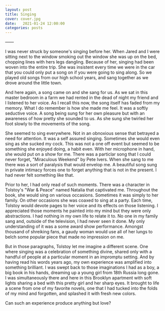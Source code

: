 ```yaml
---
layout: post
title: Singing
cover: cover.jpg
date:   2021-01-24 12:00:00
categories: posts
---
```


——

I was never struck by someone's singing before her. When Jared and I were sitting next to the window smoking out the window she was up on the bed, chopping lines with hers legs dangling. Because of her, singing had been woven into the entire trip. She was insistent every time we were in the car that you could only put a song on if you were going to sing along. So we played old songs from our high school years, and sang together as we drove around the little town.

And here again, a song came on and she sang for us. As we sat in this master bedroom in a farm we had rented in the dead of night my friend and I listened to her voice. As I recall this now, the song itself has faded from my memory. What I do remember is how she made me feel. It was a softly seductive voice. A song being sung for her own pleasure but with an awareness of how pretty she sounded to us. As she sung she twirled her foot slowly to the movements of the song.

She seemed to sing everywhere. Not in an obnoxious sense that betrayed a need for attention. It was a self assured singing. Sometimes she would even sing as she sucked my cock. This was not a one off event but seemed to be something she enjoyed doing, a habit even. With her microphone in hand, she would put on a show for me. There was a particlar song that I could never forget, "Miraculous Weekend" by Pete Ivers. When she sang to me there was a sort of paralysis that would envelop me. A beautiful song sung in private intimacy forces one to forget anything that is not in the present. I had never felt something like that.

Prior to her, I had only read of such moments. There was a character in Tolstoy's "War & Peace" named Natalia that captivated me. Throughout the book, she would sing on various occasions. Sometimes it was simply to her family. On other occasions she was coaxed to sing at a party. Each time, Tolstoy would devote pages to her voice and its effects on those listening. I appreciated those moments he painted into my mind but they were only abstractions. I had nothing in my own life to relate it to. No one in my family sang and, outside of the television, I had never seen it done. My only understanding of it was a some award show performance. Amongst thousand of shreiking fans, a gaudy woman would use all of her lungs to belch some popular piece that made no impression on me.

But in those paragraphs, Tolstoy let me imagine a different scene. One where singing was a celebration of something divine, shared only with a handful of people at a particular moment in an impromptu setting. And by having read his words years ago, my own experience was amplified into something brilliant. I was swept back to those imaginations I had as a boy, a big book in his hands, dreaming up a young girl from 18th Russia long gone. I was simultaneously there and here in this Brooklyn apartment with soft lights sharing a bed with this pretty girl and her sharp eyes. It brought to life a scene from one of my favorite novels, one that I had tucked into the folds of my mind and forgotten, and splashed it with fresh new colors.

Can such an experience produce anything but love?
